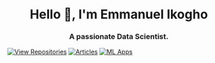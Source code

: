<h1 align="center">Hello 👋, I'm Emmanuel Ikogho</h1>
<h3 align="center">A passionate Data Scientist.</h3>

[![View Repositories](https://img.shields.io/badge/View-My_Repositories-blue?logo=GitHub)](https://github.com/your-github-username?tab=repositories)
[![Articles](https://img.shields.io/badge/MEDIUM-Articles-purple?logo=Medium)](https://medium.com/@emmanuel.ikogho)
[![ML Apps](https://img.shields.io/badge/ML-Apps-yellow)](https://huggingface.co/ikoghoemmanuell)
